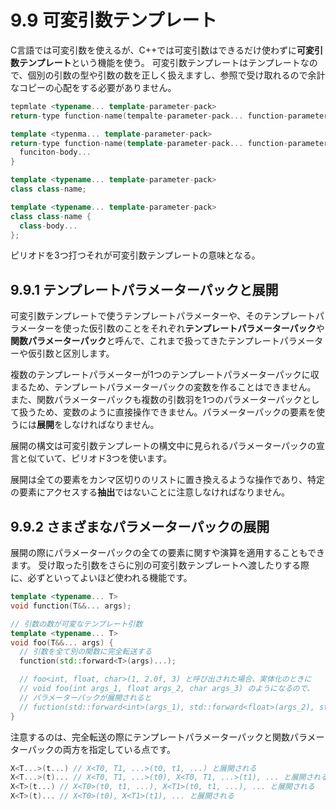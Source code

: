 # 9.9 可変引数テンプレート
C言語では可変引数を使えるが、C++では可変引数はできるだけ使わずに**可変引数テンプレート**という機能を使う。
可変引数テンプレートはテンプレートなので、個別の引数の型や引数の数を正しく扱えますし、参照で受け取れるので余計なコピーの心配をする必要がありません。

```C++
tepmlate <typename... template-parameter-pack>
return-type function-name(tempalte-parameter-pack... function-parameter-pack);

template <typenma... template-parameter-pack>
return-type function-name(template-parameter-pack... function-parameter-pack) {
  funciton-body...
}

template <typename... template-parameter-pack> 
class class-name;

template <typename... template-parameter-pack>
class class-name {
  class-body...
};
```
ピリオドを3つ打つそれが可変引数テンプレートの意味となる。

## 9.9.1 テンプレートパラメーターパックと展開
可変引数テンプレートで使うテンプレートパラメーターや、そのテンプレートパラメーターを使った仮引数のことをそれぞれ**テンプレートパラメーターパック**や**関数パラメーターパック**と呼んで、これまで扱ってきたテンプレートパラメーターや仮引数と区別します。

複数のテンプレートパラメーターが1つのテンプレートパラメーターパックに収まるため、テンプレートパラメーターパックの変数を作ることはできません。
また、関数パラメーターパックも複数の引数羽を1つのパラメーターパックとして扱うため、変数のように直接操作できません。パラメーターパックの要素を使うには**展開**をしなければなりません。

展開の構文は可変引数テンプレートの構文中に見られるパラメーターパックの宣言と似ていて、ピリオド3つを使います。

展開は全ての要素をカンマ区切りのリストに置き換えるような操作であり、特定の要素にアクセスする**抽出**ではないことに注意しなければなりません。

## 9.9.2 さまざまなパラメーターパックの展開
展開の際にパラメーターパックの全ての要素に関すや演算を適用することもできます。
受け取った引数をさらに別の可変引数テンプレートへ渡したりする際に、必ずといってよいほど使われる機能です。

```C++
template <typename... T>
void function(T&&... args);

// 引数の数が可変なテンプレート引数
template <typename... T>
void foo(T&&... args) {
  // 引数を全て別の関数に完全転送する
  function(std::forward<T>(args)...);

  // foo<int, float, char>(1, 2.0f, 3) と呼び出された場合、実体化のときに
  // void foo(int args_1, float args_2, char args_3) のようになるので、
  // パラメーターパックが展開されると
  // fuction(std::forward<int>(args_1), std::forward<float>(args_2), std::forward<char>(args_3)); となる
}
```
注意するのは、完全転送の際にテンプレートパラメーターパックと関数パラメーターパックの両方を指定している点です。

```C++
X<T...>(t...) // X<T0, T1, ...>(t0, t1, ...) と展開される
X<T...>(t)... // X<T0, T1, ...>(t0), X<T0, T1, ...>(t1), ... と展開される
X<T>(t...) // X<T0>(t0, t1, ...), X<T1>(t0, t1, ...), ... と展開される
X<T>(t)... // X<T0>(t0), X<T1>(t1), ... と展開される
```